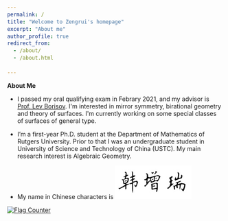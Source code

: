 ```yaml
---
permalink: /
title: "Welcome to Zengrui's homepage"
excerpt: "About me"
author_profile: true
redirect_from: 
  - /about/
  - /about.html

---
```


**About Me**

- I passed my oral qualifying exam in Febrary 2021, and my advisor is <a href="https://sites.math.rutgers.edu/~borisov/">Prof. Lev Borisov</a>. I'm interested in mirror symmetry, birational geometry and theory of surfaces. I'm currently working on some special classes of surfaces of general type.

- I’m a first-year Ph.D. student at the Department of Mathematics of Rutgers University. Prior to that I was an undergraduate student in University of Science and Technology of China (USTC). My main research interest is Algebraic Geometry.

- My name in Chinese characters is <img src='/images/F5DE2F02-3E7A-4294-A2ED-7FB4281DAB47.jpeg' style='transform: rotate(0deg);'>

<a href="https://info.flagcounter.com/u8zB"><img src="https://s11.flagcounter.com/count/u8zB/bg_FFFFFF/txt_000000/border_FFFFFF/columns_2/maxflags_6/viewers_0/labels_0/pageviews_1/flags_0/percent_0/" alt="Flag Counter" border="0"></a>
